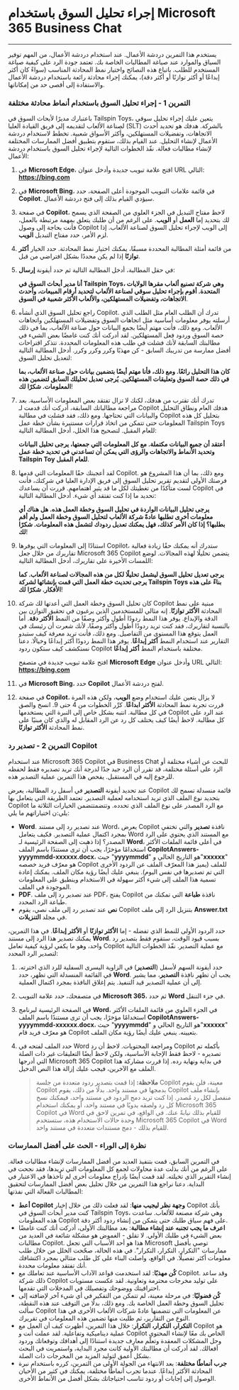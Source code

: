 # إجراء تحليل السوق باستخدام Microsoft 365 Business Chat
---
يستخدم هذا التمرين دردشة الأعمال. عند استخدام دردشة الأعمال، من المهم توفير السياق والموارد عند صياغة المطالبات الخاصة بك. تعتمد جودة الرد على كيفية صياغة المستخدم للطلب. باتباع هذه النصائح واختيار نمط المحادثة المناسب (سواءً كان أكثر إبداعًا أو أكثر توازنًا أو أكثر دقة)، يمكنك إجراء محادثة رائعة باستخدام دردشة الأعمال والاستفادة إلى أقصى حد من إمكاناتها.

### التمرين 1 - إجراء تحليل السوق باستخدام أنماط محادثة مختلفة

باعتبارك مديرًا لأبحاث السوق في Tailspin Toys، يتعين عليك إجراء تحليل سوقي لصناعة الألعاب لتقديمه إلى فريق القيادة العليا (SLT) بالشركة. هدفك هو تحديد أحدث الاتجاهات، وتفضيلات المستهلكين، وأكثر الأسواق شعبية. تخطط لاستخدام دردشة الأعمال لإنشاء التحليل. عند القيام بذلك، ستقوم بتطبيق أفضل الممارسات المختلفة لإنشاء مطالبات فعالة. نفّذ الخطوات التالية لإجراء تحليل السوق باستخدام دردشة الأعمال:

1.  في **Microsoft Edge**، افتح علامة تبويب جديدة وأدخل عنوان URL التالي: **https://bing.com**
2.  في **Microsoft Bing**، في قائمة علامات التبويب الموجودة أعلى الصفحة، حدد **Copilot**. سيؤدي القيام بذلك إلى فتح دردشة الأعمال.
3.  في صفحة **Copilot**، لاحظ مفتاح التبديل في الجزء العلوي من الصفحة الذي يسمح لك بتحديد إما **العمل** أو **الويب**. على الرغم من أن طلبك يتعلق بمهمة مرتبطة بالعمل، فأنت بحاجة إلى وصول Copilot إلى الويب لإجراء تحليل السوق لصناعة الألعاب. إذا لزم الأمر، حدد مفتاح التبديل **الويب**.
4.  من قائمة أمثلة المطالبة المحددة مسبقًا، يمكنك اختيار نمط المحادثة. حدد الخيار **أكثر توازنًا** إذا لم يكن محددًا بشكل افتراضي من قبل.
5.  في حقل المطالبة، أدخل المطالبة التالية ثم حدد أيقونة **إرسال**:
    
    **أنا مدير أبحاث السوق في Tailspin Toys، وهي شركة تصنيع ألعاب مقرها الولايات المتحدة. أقوم بإجراء تحليل سوقي لصناعة الألعاب لتحديد أرقام المبيعات، وأحدث الاتجاهات، وتفضيلات المستهلكين، والألعاب الأكثر شعبية في السوق**.
6.  راجع تحليل السوق الذي أنشأه Copilot. تدرك أن الطلب العام مثل الطلب الذي أرسلته يوفر معلومات أساسية مثل اتجاهات السوق وتفضيلات المستهلكين واتجاهات الألعاب. ومع ذلك، فأنت مهتم أيضًا بجمع البيانات حول صناعة الألعاب، بما في ذلك حصة السوق وردود فعل المستهلكين. لقد أدركت أنك كنت غامضًا بعض الشيء في مطالبتك السابقة لأنك فشلت في طلب هذه المعلومات المحددة. تتذكر اقتراحات أفضل ممارسة من تدريبك السابق - كن مهذبًا وكرر وكرر وكرر. أدخل المطالبة التالية لتعديل تحليل السوق:
    
    **كان هذا التحليل رائعًا. ومع ذلك، فأنا مهتم أيضًا بتضمين بيانات حول صناعة الألعاب، بما في ذلك حصة السوق وتعليقات المستهلكين. يُرجى تعديل تحليلك السابق لتضمين هذه المعلومات. شكرًا لك**!
7.  تدرك أنك تقترب من هدفك، لكنك لا تزال تفتقد بعض المعلومات الأساسية. بعد مراجعة مطالباتك السابقة، أدركت أنك قدمت لـ Copilot هدفك العام ونطاق التحليل والبيانات التي تحتاجها. ومع ذلك، فقد فشلت في مطالبة Copilot بتحليل كل هذه المعلومات حتى تتمكن من اتخاذ قرارات مستنيرة بشأن خطة عمل Tailspin Toys للعام المقبل. لتصحيح هذا الخلل، أدخل المطالبة التالية:
    
    **أعتقد أن جميع البيانات مكتملة. مع كل المعلومات التي جمعتها، يرجى تحليل البيانات وتحديد الأنماط والاتجاهات والرؤى التي يمكن أن تساعدني في تحديد خطة عمل Tailspin Toy للعام المقبل**.
8.  لقد أعجبتك حقًا المعلومات التي قدمها Copilot. ومع ذلك، بما أن هذا المشروع هو فرصتك الأولى لتقديم تقرير تحليل السوق إلى فريق الإدارة العليا في شركتك، فأنت لست متأكدًا من تغطيتك لكل ما قد يثير اهتمامهم. قررت أن يساعدك Copilot في تحديد ما إذا كنت تفتقد أي شيء. أدخل المطالبة التالية:
    
    **يرجى تحليل البيانات الواردة في تحليل السوق وخطة العمل هذه. هل هناك أي معلومات أخرى تطلبها عادةً شركة الألعاب لتحليل السوق وخطة العمل ولم أقم بطلبها؟ إذا كان الأمر كذلك، فهل يمكنك تعديل ردودك لتشمل هذه المعلومات. شكرًا لك**!
9.  استنادًا إلى المعلومات التي يوفرها Copilot، ستدرك أنه يمكنك حقًا زيادة فعالية تقاريرك من خلال جعل Microsoft 365 Copilot يتضمن تحليلًا لهذه المجالات. لوضع اللمسات الأخيرة على تقاريرك، أدخل المطالبة التالية:
    
    **يرجى تعديل تحليل السوق ليشمل تحليلًا لكل من هذه المجالات لصناعة الألعاب. كما يرجى تحديث خطة العمل التي قمت بإنشائها لشركة Tailspin Toys بناءً على هذه الأفكار. شكرًا لك**!
10. كان تحليل السوق وخطة العمل التي أعدتها لك شركة Copilot مبنية على نمط المحادثة **الأكثر توازنًا**. إنه مثالي للمستخدمين الذين يرغبون في تحقيق التوازن بين الدقة والإبداع. يوفر هذا النمط ردودًا أطول وأكثر وصفًا من النمط **الأكثر دقة**. أما بالنسبة لتقاريرك، فقد كنت تريد ردودًا أطول وأكثر وصفًا، لأنك شعرت أن رئيسك في العمل يتوقع هذا المستوى من التفاصيل. ومع ذلك، فأنت تريد معرفة كيف ستبدو التقارير عند استخدام النمط **أكثر إبداعًا**. يوفر هذا النمط ردودًا أكثر إبداعًا وخيالًا. دعنا نستكشف كيف ستكون ردود Copilot مختلفة باستخدام النمط **أكثر إبداعًا**.
    
    افتح علامة تبويب جديدة في متصفح **Microsoft Edge** وأدخل عنوان URL التالي: **https://bing.com**
11. في **Microsoft Bing**، حدد **Copilot** لفتح دردشة الأعمال.
12. في صفحة **Copilot**، لا يزال يتعين عليك استخدام وضع **الويب**، ولكن هذه المرة قررت تجربة نمط المحادثة **الأكثر ابداعًا**. كرِّر الخطوات من 4 حتى 9. انسخ والصق في كل مطالبة. انتبه بشكل خاص إلى النبرة التي يستخدمها Copilot عند الرد على كل مطالبة. لاحظ أيضًا كيف يختلف كل رد عن الرد المقابل له والذي كان مبنيًا على نمط المحادثة **الأكثر توازنًا**.

### التمرين 2 - تصدير رد Copilot

عند استخدام Microsoft 365 Copilot في Business Chat للبحث عن أشياء مختلفة أو الرد على أسئلة مختلفة، قد تقرر أن الرد جيد جدًا لدرجة أنك تريد تصديره فقط لحفظه للرجوع إليه في المستقبل. يفحص هذا التمرين عملية التصدير هذه.

عند تحديد أيقونة **التصدير** في أسفل رد المطالبة، يعرض Copilot قائمة منسدلة تسمح لك بتحديد نوع الملف الذي تريد استخدامه لعملية التصدير. تعتمد الطريقة التي يتعامل بها Copilot مع الرد المصدر على نوع الملف الذي تحدده. وتتضمتتضمن الخيارات الثلاثة ما يلي:ن اختياراتهم ما يلي:

 -  **Word**. عند تصدير رد إلى مستند Word، يعرض Copilot نافذة **تصدير** والتي تختفي بمجرد اكتمال عملية التصدير. فكيف يتعامل Word مع المستند الذي يحتوي على الرد المصدر؟ إذا ذهبت إلى الصفحة الرئيسية لـ **Word**، في أعلى قائمة الملفات الأكثر استخدامًا مؤخرًا، يجب أن ترى مستندًا باسم الملف **CopilotAnswers-yyyymmdd-xxxxxx.docx**، حيث "**yyyymmdd**" هو التاريخ الحالي و"**xxxxxx**" هو معرّف فريد خصصه Copilot للملف (يميز هذا المعرّف الملف عن الردود الأخرى التي تم تصديرها في نفس اليوم). ينبغي عليك أيضًا رؤية مكان الملف. يمكنك إعادة تسمية هذا الملف إلى شيء أكثر سهولة في الاستخدام وينطبق على المعلومات الموجودة في الملف.
 -  **PDF**. عند تصدير رد إلى ملف PDF، يفتح Copilot نافذة **طباعة** التي تمكنك من طباعة الرد المحدد.
 -  **نص** عند تصدير رد إلى ملف نصي، يقوم Copilot بتنزيل الرد إلى ملف **Answer.txt** في مجلد **التنزيلات**.

حدد الردود الأولى للنمط الذي تفضله - إما **الأكثر توازنًا** أو **الأكثر إبداعًا**. في هذا التمرين، يمكنك تصدير هذا الرد إلى مستند **Word**. بسبب قيود الوقت، ستقوم فقط بتصدير رد واحد، وهو ما يكفي لرؤية كيفية تعامل Copilot مع عملية التصدير. نفّذ الخطوات التالية لتصدير الرد المحدد:

1.  حدد أيقونة السهم لأسفل (**التصدير**) في الزاوية اليسرى السفلية للرد الذي اخترته. في القائمة المنسدلة التي تظهر، حدد **Word**. يجب أن تظهر نافذة **التصدير**، مما يشير إلى أن عملية التصدير قيد التنفيذ. يتم إغلاق النافذة بمجرد اكتمال العملية.
2.  في متصفحك، حدد علامة التبويب **Microsoft 365**، ثم حدد **Word** في جزء التنقل.
3.  في الصفحة الرئيسية لبرنامج **Word**، في الجزء العلوي من قائمة الملفات الأكثر استخدامًا مؤخرًا، يجب أن ترى مستندًا باسم الملف **CopilotAnswers-yyyymmdd-xxxxxx.docx**، حيث "**yyyymmdd**" هو التاريخ الحالي و"**xxxxxx**" هو معرّف فريد قام Copilot بتعيينه. ينبغي عليك أيضًا رؤية مكان الملف.<br>
4.  حدد الملف لفتحه في Word ومراجعة المحتويات. لاحظ أن رد Copilot بأكمله تم تصديره - لاحظ فقط الإجابة الأساسية، ولكن لاحظ أيضًا التعليقات غير ذات الصلة التي أدرجها Microsoft 365 Copilot في بداية ونهاية رده. إذا قررت مشاركة هذا الملف مع الآخرين، فيجب عليك إزالة هذا النص الدخيل.

    > **ملاحظة:** إذا قمت بتصدير ردود متعددة من جلسة Copilot معينة، فلن يقوم Copilot بدمجها في مستند واحد. بدلًا من ذلك، يقوم Copilot بإنشاء ملف منفصل لكل رد مُصدر. إذا كنت تريد دمج الردود في مستند واحد، فيمكنك نسخ كل رد ولصقه يدويًا في مستند واحد، أو يمكنك استخدام Microsoft 365 Copilot في Word للقيام بذلك نيابةً عنك. في الواقع، في تمرين لاحق في وحدة حالات الاستخدام هذه، ستستخدم Microsoft 365 Copilot في Word للقيام بذلك - دمج مستندات متعددة في مستند واحد.

### نظرة إلى الوراء - الحث على أفضل الممارسات<br>

في التمرين السابق، قمت بتنفيذ العديد من أفضل الممارسات لإنشاء مطالبات فعالة. على الرغم من أنك بذلت عدة محاولات لجمع كل المعلومات التي تريدها، فقد نجحت في إنشاء التقرير الذي تخيلته. لقد قمت أيضًا بإدراج معلومات أخرى لم تأخذها في الاعتبار في البداية. دعنا نراجع هذا التمرين من خلال تحليل بعض أفضل الممارسات لتحقيق المطالبات الفعالة التي نفذتها:

 -  **أعط Copilot وجهة نظر ليجيب منها**: لقد فعلت ذلك من خلال إخبار Copilot بأنك كنت مدير أبحاث السوق في Tailspin Toys، وهي شركة مصنعة للألعاب. ساعدت هذه المعلومات Copilot على فهم سياق طلبك حتى يتمكن من إنشاء ردود أكثر دقة.
 -  **اعرف ما يجب تجنبه عند إنشاء مطالبة**: بعد مطالبتك الأولى، أدركت أنك كنت غامضًا بعض الشيء في طلبك الأولي. لا تقلق - الغموض هو مشكلة شائعة في العديد من مطالبات Copilot. هذا هو أحد الأسباب التي تجعل Microsoft توصي بأفضل ممارسات "التكرار، التكرار، التكرار". في هذه الحالة، صحّحت الخلل من خلال طلب معلومات أكثر تفصيلًا. في الواقع، واصلت البناء على كل طلب متتالي بمجرد اكتشافك أنك تفتقد معلومات محددة.
 -  **كُن مهذبًا**: لقد استخدمت قواعد الآداب الأساسية عند تعاملك مع Copilot. وقد ساعد ذلك شركة Copilot على توليد مخرجات محترمة وتعاونية. لقد عكست مستويات احترافيتك ووضوحك وتفصيلك في المدخلات التي تقدمها.
 -  **كُن فضوليًا**: في مرحلة معينة، لم تتمكن من التفكير في أي شيء آخر لإضافته إلى تحليل السوق وخطة العمل الخاصة بك. ومع ذلك، بدلًا من التوقف عند هذه النقطة، سألت Copilot عن المعلومات التي تتضمنها عادةً شركات الألعاب الأخرى في هذا النوع من التقارير، ثم طلبت منها تضمين هذه المعلومات في تقريرك.
 -  **التكرار، التكرار، التكرار**: خلال هذا التمرين، أظهرت كيف أن العمل مع Copilot هو عملية ديناميكية وتفاعلية. لقد عملت أنت و Copilot الخاص بك معًا لإنشاء المحتوى وحل المشكلات المعقدة وتعلّم معارف جديدة استنادًا إلى أهدافك وتوقعاتك وردود أفعالك. لقد أدركت أن مطالبتك الأولية كانت مجرد البداية، واستمريت في البحث بشكل أعمق لتوليد المزيد من المخرجات ذات الصلة.
 -  **جرب أنماطًا مختلفة**: بعد الانتهاء من الجولة الأولى من التمرين، كرره باستخدام نبرة المحادثة الأكثر إبداعًا. عندما تجرب أنماطًا مختلفة، يمكنك في كثير من الأحيان الوصول إلى إجابات أو ردود تناسب احتياجاتك بشكل أفضل من الأنماط الأخرى.
